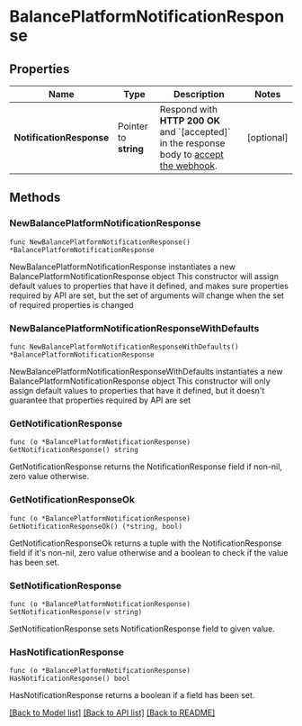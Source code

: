 # BalancePlatformNotificationResponse

## Properties

Name | Type | Description | Notes
------------ | ------------- | ------------- | -------------
**NotificationResponse** | Pointer to **string** | Respond with **HTTP 200 OK** and &#x60;[accepted]&#x60; in the response body to [accept the webhook](https://docs.adyen.com/development-resources/webhooks#accept-notifications). | [optional] 

## Methods

### NewBalancePlatformNotificationResponse

`func NewBalancePlatformNotificationResponse() *BalancePlatformNotificationResponse`

NewBalancePlatformNotificationResponse instantiates a new BalancePlatformNotificationResponse object
This constructor will assign default values to properties that have it defined,
and makes sure properties required by API are set, but the set of arguments
will change when the set of required properties is changed

### NewBalancePlatformNotificationResponseWithDefaults

`func NewBalancePlatformNotificationResponseWithDefaults() *BalancePlatformNotificationResponse`

NewBalancePlatformNotificationResponseWithDefaults instantiates a new BalancePlatformNotificationResponse object
This constructor will only assign default values to properties that have it defined,
but it doesn't guarantee that properties required by API are set

### GetNotificationResponse

`func (o *BalancePlatformNotificationResponse) GetNotificationResponse() string`

GetNotificationResponse returns the NotificationResponse field if non-nil, zero value otherwise.

### GetNotificationResponseOk

`func (o *BalancePlatformNotificationResponse) GetNotificationResponseOk() (*string, bool)`

GetNotificationResponseOk returns a tuple with the NotificationResponse field if it's non-nil, zero value otherwise
and a boolean to check if the value has been set.

### SetNotificationResponse

`func (o *BalancePlatformNotificationResponse) SetNotificationResponse(v string)`

SetNotificationResponse sets NotificationResponse field to given value.

### HasNotificationResponse

`func (o *BalancePlatformNotificationResponse) HasNotificationResponse() bool`

HasNotificationResponse returns a boolean if a field has been set.


[[Back to Model list]](../README.md#documentation-for-models) [[Back to API list]](../README.md#documentation-for-api-endpoints) [[Back to README]](../README.md)


